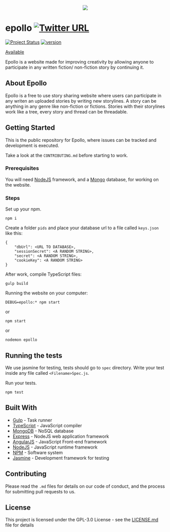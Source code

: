  <p align="center"><img src="https://i.imgur.com/MZdvLnw.png"></p>

# epollo [![Twitter URL](https://img.shields.io/twitter/url/http/shields.io.svg?style=social)](https://twitter.com/intent/tweet?text=Take%20a%20look%20at%20this%20repository%20https://github.com/MartinKondor/epollo/)
[![Project Status](https://img.shields.io/badge/status-active-brightgreen.svg?style=flat-square)](https://epollo.herokuapp.com/)
[![version](https://img.shields.io/badge/version-v1.2.0-blue.svg?style=flat-square)](https://github.com/MartinKondor/epollo/releases/tag/1.2.0)

[Available](https://bit.ly/2jumCc2)

Epollo is a website made for improving creativity by allowing anyone to participate in any written fiction/ non-fiction story by continuing it.

## About Epollo

Epollo is a free to use story sharing website where users can participate in any writen an uploaded stories by writing new storylines.
A story can be anything in any genre like non-fiction or fictions.
Stories with their storylines work like a tree, every story and thread can be threadable.

## Getting Started

This is the public repository for Epollo, where issues can be tracked and development is executed.


Take a look at the ```CONTRIBUTING.md``` before starting to work.

### Prerequisites

You will need [NodeJS](https://nodejs.org/en/) framework, and a [Mongo](https://www.typescriptlang.org/) database, for working on the website.

### Steps

Set up your npm.
```
npm i
```

Create a folder ```pids``` and place your database url to a file called ```keys.json``` like this:
```
{
	"dbUrl": <URL TO DATABASE>,
	"sessionSecret": <A RANDOM STRING>,
	"secret": <A RANDOM STRING>,
	"cookieKey": <A RANDOM STRING>
}
```

After work, compile TypeScript files:
```
gulp build
```

Running the website on your computer:
```
DEBUG=epollo:* npm start
```
or
```
npm start
```
or
```
nodemon epollo
```

## Running the tests

We use jasmine for testing, tests should go to ```spec``` directory.
Write your test inside any file called ```<Filename>Spec.js```.

Run your tests.
```
npm test
```

## Built With

* [Gulp](https://gulpjs.com/) - Task runner
* [TypeScript](https://www.typescriptlang.org/) - JavaScript compiler
* [MongoDB](https://www.mongodb.com/) - NoSQL database
* [Express](https://expressjs.com/) - NodeJS web application framework
* [AngularJS](https://angular.io/) - JavaScript Front-end framework
* [NodeJS](https://nodejs.org/en/) - JavaScript runtime framework
* [NPM](https://www.npmjs.com/) - Software system
* [Jasmine](https://jasmine.github.io/) - Development framework for testing

## Contributing

Please read the ```.md``` files for details on our code of conduct, and the process for submitting pull requests to us.

## License

This project is licensed under the GPL-3.0 License - see the [LICENSE.md](https://github.com/MartinKondor/epollo/blob/master/LICENSE.md) file for details
